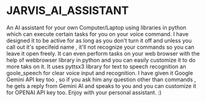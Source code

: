 # JARVIS_AI_ASSISTANT
An AI assistant for your own Computer/Laptop using libraries in python which can execute certain tasks for you on your voice command.
I have designed it to be active for as long as you don't turn it off and unless you call out it's specifeid name , it'll not recognize your commands so you can leave it open freely.
It can even perform tasks on your web browser with the help of webbrowser library in python and you can easily customize it to do more taks on it.
It uses pyttsx3 library for text to speech recognition an goole_speech for clear voice input and recognition.
I have given it Google Gemini API key too , so if you ask him any question other than commands , he gets a reply from Gemini AI and speaks to you and you can customize it for OPENAI API key too.
Enjoy with your personal assistant. :)
